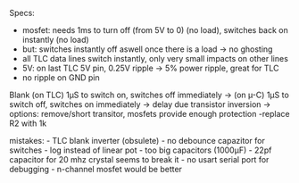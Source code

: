 Specs:
- mosfet: needs 1ms to turn off (from 5V to 0) (no load), switches back on instantly (no load)
 - but: switches instantly off aswell once there is a load -> no ghosting
- all TLC data lines switch instantly, only very small impacts on other lines
- 5V: on last TLC 5V pin, 0.25V ripple -> 5% power ripple, great for TLC
- no ripple on GND pin

Blank (on TLC) 1µS to switch on, switches off immediately
   -> (on µ-C) 1µS to switch off, switches on immediately
   -> delay due transistor inversion
   -> options: remove/short transitor, mosfets provide enough protection
	-replace R2 with 1k

mistakes:
    - TLC blank inverter (obsulete)
    - no debounce capazitor for switches
    - log instead of linear pot
    - too big capacitors (1000µF)
    - 22pf capacitor for 20 mhz crystal seems to break it
    - no usart serial port for debugging
    - n-channel mosfet would be better
